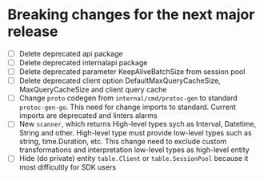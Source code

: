 # Breaking changes for the next major release
- [ ] Delete deprecated api package
- [ ] Delete deprecated internalapi package
- [ ] Delete deprecated parameter KeepAliveBatchSize from session pool
- [ ] Delete deprecated client option DefaultMaxQueryCacheSize, MaxQueryCacheSize and client query cache
- [ ] Change `proto` codegen from `internal/cmd/protoc-gen` to standard `protoc-gen-go`. This need for change
  imports to standard. Current imports are deprecated and linters alarms
- [ ] New `scanner`, which returns High-level types sych as Interval, Datetime, String and other. High-level type must
  provide low-level types such as string, time.Duration, etc. This change need to exclude custom transformations
  and interpretation low-level types as high-level entity
- [ ] Hide (do private) entity `table.Client` or `table.SessionPool` because it most difficultly for SDK users
